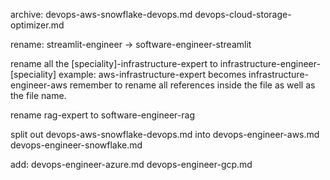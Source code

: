 archive:
devops-aws-snowflake-devops.md
devops-cloud-storage-optimizer.md

rename:
streamlit-engineer -> software-engineer-streamlit

rename all the [speciality]-infrastructure-expert to infrastructure-engineer-[speciality]
example: aws-infrastructure-expert becomes infrastructure-engineer-aws
remember to rename all references inside the file as well as the file name.

rename rag-expert to software-engineer-rag

split out devops-aws-snowflake-devops.md into
devops-engineer-aws.md
devops-engineer-snowflake.md

add:
devops-engineer-azure.md
devops-engineer-gcp.md
